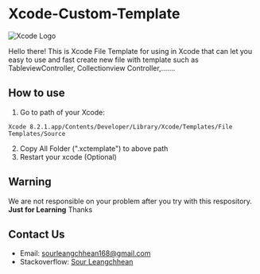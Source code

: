 # Xcode-Custom-Template
![Xcode Logo](https://upload.wikimedia.org/wikipedia/en/archive/0/0c/20161113035920!Xcode_icon.png)

Hello there! This is Xcode File Template for using in Xcode that can let you easy to use and fast create new file with template such as TableviewController, Collectionview Controller,.......

## How to use
1. Go to path of your Xcode:

```
Xcode 8.2.1.app/Contents/Developer/Library/Xcode/Templates/File Templates/Source
```
2. Copy All Folder (".xctemplate") to above path
3. Restart your xcode (Optional)

## Warning 
We are not responsible on your problem after you try with this respository. **Just for Learning** Thanks

## Contact Us
* Email: sourleangchhean168@gmail.com
* Stackoverflow: [Sour Leangchhean](http://stackoverflow.com/users/4935811/sour-leangchhean)